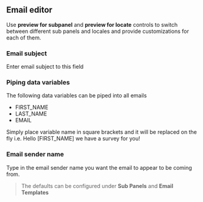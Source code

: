 ## Email editor
Use **preview for subpanel** and **preview for locate** controls to switch between different sub panels and locales and provide customizations for each of them.

### Email subject
Enter email subject to this field

### Piping data variables
The following data variables can be piped into all emails

- FIRST_NAME
- LAST_NAME
- EMAIL

Simply place variable name in square brackets and it will be replaced on the fly i.e. Hello [FIRST_NAME] we have a survey for you!

### Email sender name
Type in the email sender name you want the email to appear to be coming from.

> The defaults can be configured under **Sub Panels** and **Email Templates**
